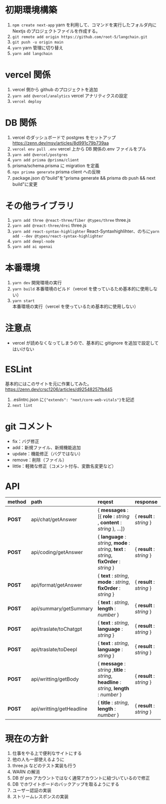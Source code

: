 # 初期環境構築

1. `npm create next-app` yarn を利用して、コマンドを実行したフォルダ内に Nextjs のプロジェクトファイルを作成する。
2. `git remote add origin https://github.com/root-5/langchain.git`
3. `git push -u origin main`
4. `yarn` yarn 管理に切り替え
5. `yarn add langchain`

# vercel 関係

1. vercel 側から github のプロジェクトを追加
2. `yarn add @vercel/analytics` vercel アナリティクスの設定
3. `vercel deploy`

# DB 関係

1. vercel のダッシュボードで postgres をセットアップ
   https://zenn.dev/msy/articles/8d991c79b739aa
2. `vercel env pull .env` vercel 上から DB 関係の.env ファイルをプル
3. `yarn add @vercel/postgres`
4. `yarn add prisma @prisma/client`
5. prisma/schema.prisma に migration を定義
6. `npx prisma generate` prisma client への反映
7. package.json の"build"を"prisma generate && prisma db push && next build"に変更

# その他ライブラリ

1. `yarn add three @react-three/fiber @types/three` three.js
2. `yarn add @react-three/drei` three.js
3. `yarn add react-syntax-highlighter` React-Syntaxhighlihter、のちに`yarn add --dev @types/react-syntax-highlighter`
4. `yarn add deepl-node`
5. `yarn add ai openai`

# 本番環境

1. `yarn dev` 開発環境の実行
2. `yarn build` 本番環境のビルド（vercel を使っているため基本的に使用しない）
3. `yarn start` 本番環境の実行（vercel を使っているため基本的に使用しない）

# 注意点

-   vercel が読めなくなってしまうので、基本的に gitignore を追加で設定してはいけない

# ESLint

基本的にはこのサイトを元に作業してみた。
https://zenn.dev/crsc1206/articles/d92548257fb445

1. .eslintrc.json に`{"extends": "next/core-web-vitals"}`を記述
2. `next lint`

# git コメント

-   fix：バグ修正
-   add：新規ファイル、新規機能追加
-   update：機能修正（バグではない）
-   remove：削除（ファイル）
-   little：軽微な修正（コメント付与、変数名変更など）

# API

| **method** | **path**                 | **reqest**                                                                                       | **response**              |
| :--------- | :----------------------- | :----------------------------------------------------------------------------------------------- | :------------------------ |
| **POST**   | api/chat/getAnswer       | { **messages** : [{ **role** : _string_ , **content** : _string_ }, ...]}                        | { **result** : _string_ } |
| **POST**   | api/coding/getAnswer     | { **language** : _string_, **mode** : _string_, **text** : _string_, **fixOrder** : _string_ }   | { **result** : _string_ } |
| **POST**   | api/format/getAnswer     | { **text** : _string_, **mode** : _string_, **fixOrder** : _string_ }                            | { **result** : _string_ } |
| **POST**   | api/summary/getSummary   | { **text** : _string_, **length** : _number_ }                                                   | { **result** : _string_ } |
| **POST**   | api/traslate/toChatgpt   | { **text** : _string_, **language** : _string_ }                                                 | { **result** : _string_ } |
| **POST**   | api/traslate/toDeepl     | { **text** : _string_, **language** : _string_ }                                                 | { **result** : _string_ } |
| **POST**   | api/writting/getBody     | { **message** : _string_ ,**title** : _string_, **headline** : _string_, **length** : _number_ } | { **result** : _string_ } |
| **POST**   | api/writting/getHeadline | { **title** : _string_, **length** : _number_ }                                                  | { **result** : _string_ } |

# 現在の方針

1. 仕事をやる上で便利なサイトにする
2. 他の人も一部使えるように
3. three.js などのテスト実装も行う
4. WARN の解消
5. DB が pro アカウントではなく通常アカウントに紐づいているので修正
6. DB でホワイトボードのバックアップを取るようにする
7. ユーザー認証の実装
8. ストリームレスポンスの実装
